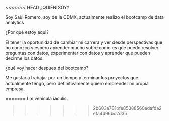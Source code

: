 <<<<<<< HEAD
¿QUIEN SOY?

Soy Saùl Romero, soy de la CDMX, actualmente realizo el bootcamp de data analytics

¿Por qué estoy aqui?

El tener la oportunidad de cambiar mi carrera y ver desde perspectivas que no conozco y espero aprender mucho sobre como es que puedo resolver preguntas con datos, experimentar con datos y aprender que pueden decirme los datos.

¿qué voy hacer despues del bootcamp?

Me gustaria trabajar por un tiempo y terminar los proyectos que actualmente tengo, pero definitivamente quiero emprender mi propia empresa. 



=======
Lm vehicula iaculis.
>>>>>>> 2b603a781bfe85388560adafda2efa4496bc2d35
